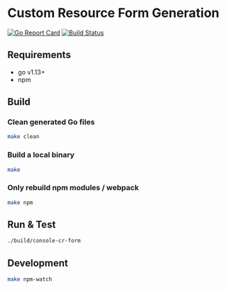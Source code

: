 # Custom Resource Form Generation

[![Go Report Card](https://goreportcard.com/badge/github.com/RHsyseng/console-cr-form)](https://goreportcard.com/report/github.com/RHsyseng/console-cr-form)
[![Build Status](https://travis-ci.org/RHsyseng/console-cr-form.svg?branch=master)](https://travis-ci.org/RHsyseng/console-cr-form)

## Requirements

- go v1.13+
- npm

## Build

### Clean generated Go files

```bash
make clean
```

### Build a local binary

```bash
make
```

### Only rebuild npm modules / webpack

```bash
make npm
```

## Run & Test

```bash
./build/console-cr-form
```

## Development

```bash
make npm-watch
```